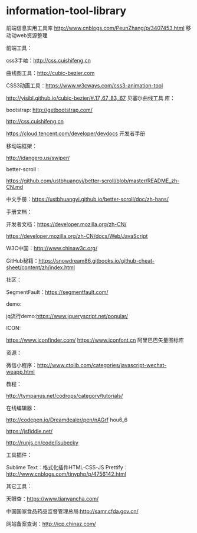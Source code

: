 # information-tool-library
前端信息实用工具库
http://www.cnblogs.com/PeunZhang/p/3407453.html 移动动web资源整理

前端工具：

css3手岫：http://css.cuishifeng.cn

 曲线图工具：http://cubic-bezier.com
 
 CSS3动画工具：https://www.w3cways.com/css3-animation-tool
 
 http://yisibl.github.io/cubic-bezier/#.17,.67,.83,.67 贝塞尔曲线工具
 库：
 
bootstrap: http://getbootstrap.com/

http://css.cuishifeng.cn

https://cloud.tencent.com/developer/devdocs 开发者手册

移动端框架：

http://idangero.us/swiper/ 

better-scroll :

https://github.com/ustbhuangyi/better-scroll/blob/master/README_zh-CN.md

 中文手册：https://ustbhuangyi.github.io/better-scroll/doc/zh-hans/
 
手册文档：

开发者文档：https://developer.mozilla.org/zh-CN/

https://developer.mozilla.org/zh-CN/docs/Web/JavaScript

W3C中国：http://www.chinaw3c.org/

GitHub秘籍：https://snowdream86.gitbooks.io/github-cheat-sheet/content/zh/index.html

社区：

 SegmentFault：https://segmentfault.com/

demo:

jq流行demo:https://www.jqueryscript.net/popular/

ICON:

https://www.iconfinder.com/
 https://www.iconfont.cn  阿里巴巴矢量图标库

资源：

微信小程序：http://www.ctolib.com/categories/javascript-wechat-weapp.html 

教程：

http://tympanus.net/codrops/category/tutorials/


在线编辑器：


http://codepen.io/Dreamdealer/pen/nAGrf hou6_6 

https://jsfiddle.net/

http://runjs.cn/code/isubecky


工具插件：


Sublime Text：格式化插件HTML-CSS-JS Prettify：
http://www.cnblogs.com/tinyphp/p/4756142.html 




其它工具：

天眼查：https://www.tianyancha.com/

中国国家食品药品监督管理总局:http://samr.cfda.gov.cn/

网站备案查询：http://icp.chinaz.com/
